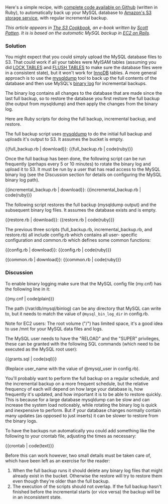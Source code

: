 Here's a simple recipe, with [complete code available on Github][10] (written
in Ruby), to automatically back up your MySQL database to [Amazon's S3 storage
service][11], with regular incremental backup.

   [10]: http://github.com/pauldowman/blog_code_examples/tree/master/mysql_s3_backup
   [11]: http://aws.amazon.com/s3/

_This article appears in [The S3 Cookbook][12], an e-book written by [Scott
Patten][13]. It is is based on the automatic MySQL backup in [EC2 on
Rails][14]._

   [12]: http://pauldowman.com/2009/06/29/the-s3-cookbook/
   [13]: http://www.spattendesign.com/
   [14]: http://ec2onrails.rubyforge.org/

### Solution

You might expect that you could simply upload the MySQL database files to S3.
That could work if all your tables were MyISAM tables (assuming you did [LOCK
TABLES][15] and [FLUSH TABLES][16] to make sure the database files were in a
consistent state), but it won't work for [InnoDB][17] tables. A more general
approach is to use the [mysqldump][18] tool to back up the full contents of
the database and then use MySQL's [binary log][19] for incremental backups.

   [15]: http://dev.mysql.com/doc/refman/5.0/en/lock-tables.html
   [16]: http://dev.mysql.com/doc/refman/5.0/en/flush.html
   [17]: http://dev.mysql.com/doc/refman/5.0/en/innodb.html
   [18]: http://dev.mysql.com/doc/refman/5.0/en/mysqldump.html
   [19]: http://dev.mysql.com/doc/refman/5.0/en/binary-log.html

The binary log contains all changes to the database that are made since the
last full backup, so to restore the database you first restore the full backup
(the output from mysqldump) and then apply the changes from the binary log.

Here are Ruby scripts for doing the full backup, incremental backup, and
restore.

The full backup script uses [mysqldump][20] to do the initial full backup and
uploads it's output to S3. It assumes the bucket is empty.

   [20]: http://dev.mysql.com/doc/refman/5.0/en/mysqldump.html

{{full_backup.rb | download}}:
{{full_backup.rb | code(ruby)}}

Once the full backup has been done, the following script can be run frequently
(perhaps every 5 or 10 minutes) to rotate the binary log and upload it to S3.
It must be run by a user that has read access to the MySQL binary log (see the
Discussion section for details on configuring the MySQL binary log path).

{{incremental_backup.rb | download}}:
{{incremental_backup.rb | code(ruby)}}

The following script restores the full backup (mysqldump output) and the
subsequent binary log files. It assumes the database exists and is empty.

{{restore.rb | download}}:
{{restore.rb | code(ruby)}}

The previous three scripts (full_backup.rb, incremental_backup.rb,
and restore.rb) all include config.rb which contains all user-
specific configuration and common.rb which defines some common
functions:

{{config.rb | download}}:
{{config.rb | code(ruby)}}

{{common.rb | download}}:
{{common.rb | code(ruby)}}

### Discussion

To enable binary logging make sure that the MySQL config file (my.cnf) has the
following line in it:
    
{{my.cnf | code(plain)}}

The path (/var/db/mysql/binlog) can be any directory that MySQL can write to,
but it needs to match the value of `@mysql_bin_log_dir` in config.rb.

Note for EC2 users: The root volume ("/") has limited space, it's a good idea
to use /mnt for your MySQL data files and logs.

The MySQL user needs to have the "RELOAD" and the "SUPER" privileges, these
can be granted with the following SQL commands (which need to be executed as
the MySQL root user):

{{grants.sql | code(sql)}}

(Replace user_name with the value of @mysql_user in config.rb).

You'll probably want to perform the full backup on a regular schedule, and the
incremental backup on a more frequent schedule, but the relative frequency of
each will depend on how large your database is, how frequently it's updated,
and how important it is to be able to restore quickly.  This is because for a
large database mysqldump can be slow and can increase the system load
noticeably, while rotating the binary log is quick and inexpensive to perform.
But if your database changes normally contain many updates (as opposed to just
inserts) it can be slower to restore from the binary logs.

To have the backups run automatically you could add something like the
following to your crontab file, adjusting the times as necessary:

{{crontab | code(text)}}

Before this can work however, two small details must be taken care of, which
have been left as an exercise for the reader:

  1. When the full backup runs it should delete any binary log files that might already exist in the bucket. Otherwise the restore will try to restore them even though they're older than the full backup.
  2. The execution of the scripts should not overlap. If the full backup hasn't finished before the incremental starts (or vice versa) the backup will be in an inconsistent state.

